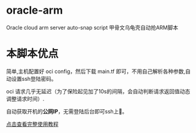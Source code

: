 # oracle-arm
Oracle cloud arm server auto-snap script 甲骨文乌龟壳自动抢ARM脚本

# 本脚本优点

简单,主机配置好 oci config，然后下载 main.tf 即可，不用自己解析各种参数,自动设置ssh登陆密码。

oci 请求几乎无延迟（为了保险起见加了10s的间隔，会自动判断请求返回值动态调整请求时间）.

自动获取开机的**公网IP**，无需登陆后台即可ssh上🐔。

[点击查看完整使用教程](https://blog.iyume.top/other/136.html)
